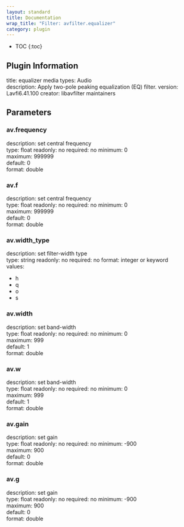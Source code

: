 ```yaml
---
layout: standard
title: Documentation
wrap_title: "Filter: avfilter.equalizer"
category: plugin
---
```

* TOC
{:toc}

## Plugin Information

title: equalizer
media types:
Audio  
description: Apply two-pole peaking equalization (EQ) filter.
version: Lavfi6.41.100
creator: libavfilter maintainers

## Parameters

### av.frequency

description:
set central frequency  
type: float
readonly: no
required: no
minimum: 0  
maximum: 999999  
default: 0  
format: double  

### av.f

description:
set central frequency  
type: float
readonly: no
required: no
minimum: 0  
maximum: 999999  
default: 0  
format: double  

### av.width_type

description:
set filter-width type  
type: string
readonly: no
required: no
format: integer or keyword  
values:
* h
* q
* o
* s

### av.width

description:
set band-width  
type: float
readonly: no
required: no
minimum: 0  
maximum: 999  
default: 1  
format: double  

### av.w

description:
set band-width  
type: float
readonly: no
required: no
minimum: 0  
maximum: 999  
default: 1  
format: double  

### av.gain

description:
set gain  
type: float
readonly: no
required: no
minimum: -900  
maximum: 900  
default: 0  
format: double  

### av.g

description:
set gain  
type: float
readonly: no
required: no
minimum: -900  
maximum: 900  
default: 0  
format: double  

